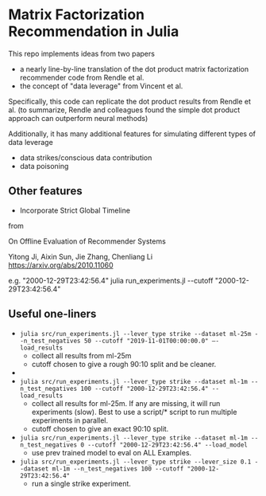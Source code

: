 # Matrix Factorization Recommendation in Julia

This repo implements ideas from two papers
* a nearly line-by-line translation of the dot product matrix factorization recommender code from Rendle et al.
* the concept of "data leverage" from Vincent et al.

Specifically, this code can replicate the dot product results from Rendle et al. (to summarize, Rendle and colleagues found the simple dot product approach can outperform neural methods)

Additionally, it has many additional features for simulating different types of data leverage
* data strikes/conscious data contribution
* data poisoning

## Other features
* Incorporate Strict Global Timeline

from 

On Offline Evaluation of Recommender Systems

Yitong Ji, Aixin Sun, Jie Zhang, Chenliang Li https://arxiv.org/abs/2010.11060

e.g. "2000-12-29T23:42:56.4"
julia run_experiments.jl --cutoff "2000-12-29T23:42:56.4"


## Useful one-liners
* `julia src/run_experiments.jl --lever_type strike --dataset ml-25m --n_test_negatives 50 --cutoff "2019-11-01T00:00:00.0" —-load_results`
    - collect all results from ml-25m
    - cutoff chosen to give a rough 90:10 split and be cleaner.
* 
* `julia src/run_experiments.jl --lever_type strike --dataset ml-1m --n_test_negatives 100 --cutoff "2000-12-29T23:42:56.4" --load_results` 
    - collect all results for ml-25m. If any are missing, it will run experiments (slow). Best to use a script/* script to run multiple experiments in parallel.
    - cutoff chosen to give an exact 90:10 split.
* `julia src/run_experiments.jl --lever_type strike --dataset ml-1m --n_test_negatives 0 --cutoff "2000-12-29T23:42:56.4" --load_model` 
    - use prev trained model to eval on ALL Examples.
* `julia src/run_experiments.jl --lever_type strike --lever_size 0.1 --dataset ml-1m --n_test_negatives 100 --cutoff "2000-12-29T23:42:56.4"` 
    - run a single strike experiment.